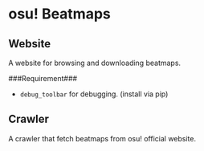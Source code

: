 osu! Beatmaps
================
Website
---------
A website for browsing and downloading beatmaps.

###Requirement###
- ``debug_toolbar`` for debugging. (install via pip)

Crawler
--------
A crawler that fetch beatmaps from osu! official website.
